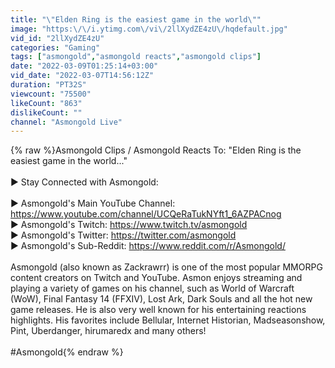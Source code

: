 ```yaml
---
title: "\"Elden Ring is the easiest game in the world\""
image: "https:\/\/i.ytimg.com\/vi\/2llXydZE4zU\/hqdefault.jpg"
vid_id: "2llXydZE4zU"
categories: "Gaming"
tags: ["asmongold","asmongold reacts","asmongold clips"]
date: "2022-03-09T01:25:14+03:00"
vid_date: "2022-03-07T14:56:12Z"
duration: "PT32S"
viewcount: "75500"
likeCount: "863"
dislikeCount: ""
channel: "Asmongold Live"
---
```

{% raw %}Asmongold Clips / Asmongold Reacts To: &quot;Elden Ring is the easiest game in the world...&quot;<br /><br />► Stay Connected with Asmongold:<br /><br />► Asmongold's Main YouTube Channel: <a rel="nofollow" target="blank" href="https://www.youtube.com/channel/UCQeRaTukNYft1_6AZPACnog">https://www.youtube.com/channel/UCQeRaTukNYft1_6AZPACnog</a><br />► Asmongold's Twitch: <a rel="nofollow" target="blank" href="https://www.twitch.tv/asmongold">https://www.twitch.tv/asmongold</a><br />► Asmongold's Twitter: <a rel="nofollow" target="blank" href="https://twitter.com/asmongold">https://twitter.com/asmongold</a><br />► Asmongold's Sub-Reddit: <a rel="nofollow" target="blank" href="https://www.reddit.com/r/Asmongold/">https://www.reddit.com/r/Asmongold/</a><br /><br />Asmongold (also known as Zackrawrr) is one of the most popular MMORPG content creators on Twitch and YouTube. Asmon enjoys streaming and playing a variety of games on his channel, such as World of Warcraft (WoW), Final Fantasy 14 (FFXIV), Lost Ark, Dark Souls and all the hot new game releases. He is also very well known for his entertaining reactions highlights. His favorites include Bellular, Internet Historian, Madseasonshow, Pint, Uberdanger, hirumaredx and many others!<br /><br />#Asmongold{% endraw %}
